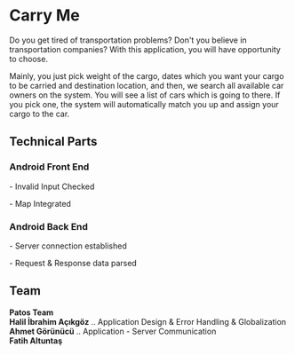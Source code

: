 <h1>Carry Me</h1>
<p>Do you get tired of transportation problems? Don't you believe in transportation companies? With this application, you will have opportunity to choose.</p>
<p>Mainly, you just pick weight of the cargo, dates which you want your cargo to be carried and destination location, and then, we search all available car owners on the system. You will see a list of cars which is going to there. If you pick one, the system will automatically match you up and assign your cargo to the car. </p>

<h2>Technical Parts</h2>
<h3>Android Front End</h3>
<p>- Invalid Input Checked</p>
<p>- Map Integrated</p>

<h3>Android Back End</h3>
<p>- Server connection established</p>
<p>- Request & Response data parsed</p>

<h2>Team</h2>
<b>Patos Team</b><br/>
<b>Halil İbrahim Açıkgöz</b> .. Application Design & Error Handling & Globalization<br/>
<b>Ahmet Görünücü</b>        .. Application - Server Communication<br/>
<b>Fatih Altuntaş</b>
